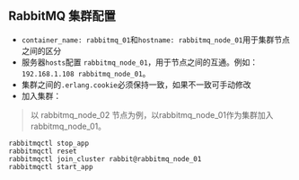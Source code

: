 ## RabbitMQ 集群配置
- ```container_name: rabbitmq_01```和```hostname: rabbitmq_node_01```用于集群节点之间的区分
- 服务器```hosts```配置 ```rabbitmq_node_01```，用于节点之间的互通。例如：```192.168.1.108 rabbitmq_node_01```。
- 集群之间的```.erlang.cookie```必须保持一致，如果不一致可手动修改
- 加入集群：
> 以 rabbitmq_node_02 节点为例，以rabbitmq_node_01作为集群加入rabbitmq_node_01。
```
rabbitmqctl stop_app
rabbitmqctl reset
rabbitmqctl join_cluster rabbit@rabbitmq_node_01
rabbitmqctl start_app
```